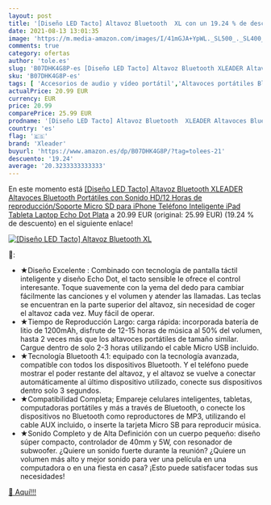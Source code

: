```yaml
---
layout: post
title: '[Diseño LED Tacto] Altavoz Bluetooth  XL con un 19.24 % de descuento'
date: 2021-08-13 13:01:35
image: 'https://m.media-amazon.com/images/I/41mGJA+YpWL._SL500_._SL400_.jpg'
comments: true
category: ofertas
author: 'tole.es'
slug: 'B07DHK4G8P-es [Diseño LED Tacto] Altavoz Bluetooth XLEADER Altavoces...'
sku: 'B07DHK4G8P-es'
tags: [ 'Accesorios de audio y vídeo portátil','Altavoces portátiles Bluetooth','Altavoces portátiles y altavoces con puerto dock','Audio y vídeo portátil','Electrónica','ipad','iphone','xleader', ]
actualPrice: 20.99 EUR
currency: EUR
price: 20.99
comparePrice: 25.99 EUR
prodname: '[Diseño LED Tacto] Altavoz Bluetooth  XLEADER Altavoces Bluetooth Portátiles con Sonido HD/12 Horas de reproducción/Soporte Micro SD para iPhone Teléfono Inteligente iPad Tableta Laptop Echo Dot Plata'
country: 'es'
flag: '🇪🇸'
brand: 'Xleader'
buyurl: 'https://www.amazon.es/dp/B07DHK4G8P/?tag=tolees-21'
descuento: '19.24'
average: '20.3233333333333'
---
```


En este momento está [[Diseño LED Tacto] Altavoz Bluetooth  XLEADER Altavoces Bluetooth Portátiles con Sonido HD/12 Horas de reproducción/Soporte Micro SD para iPhone Teléfono Inteligente iPad Tableta Laptop Echo Dot Plata](https://www.amazon.es/dp/B07DHK4G8P/?tag=tolees-21) a 20.99 EUR (original: 25.99 EUR) (19.24 %  de descuento) en el siguiente enlace!

[![[Diseño LED Tacto] Altavoz Bluetooth  XL](https://m.media-amazon.com/images/I/41mGJA+YpWL._SL500_._SL400_.jpg)](https://www.amazon.es/dp/B07DHK4G8P/?tag=tolees-21)

🔎:

- ★Diseño Excelente : Combinado con tecnología de pantalla táctil inteligente y diseño Echo Dot, el tacto sensible le ofrece el control interesante. Toque suavemente con la yema del dedo para cambiar fácilmente las canciones y el volumen y atender las llamadas. Las teclas se encuentran en la parte superior del altavoz, sin necesidad de coger el altavoz cada vez. Muy fácil de operar.
- ★Tiempo de Reproducción Largo: carga rápida: incorporada batería de litio de 1200mAh, disfrute de 12-15 horas de música al 50% del volumen, hasta 2 veces más que los altavoces portátiles de tamaño similar. Cargue dentro de solo 2-3 horas utilizando el cable Micro USB incluido.
- ★Tecnología Bluetooth 4.1: equipado con la tecnología avanzada, compatible con todos los dispositivos Bluetooth. Y el teléfono puede mostrar el poder restante del altavoz, y el altavoz se vuelve a conectar automáticamente al último dispositivo utilizado, conecte sus dispositivos dentro solo 3 segundos.
- ★Compatibilidad Completa; Empareje celulares inteligentes, tabletas, computadoras portátiles y más a través de Bluetooth, o conecte los dispositivos no Bluetooth como reproductores de MP3, utilizando el cable AUX incluido, o inserte la tarjeta Micro SB para reproducir música.
- ★Sonido Completo y de Alta Definición con un cuerpo pequeño: diseño súper compacto, controlador de 40mm y 5W, con resonador de subwoofer. ¿Quiere un sonido fuerte durante la reunión? ¿Quiere un volumen más alto y mejor sonido para ver una película en una computadora o en una fiesta en casa? ¡Esto puede satisfacer todas sus necesidades!

[🛒 Aquí!!!](https://www.amazon.es/dp/B07DHK4G8P/?tag=tolees-21)
